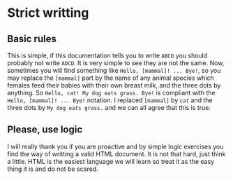 # Strict writting

## Basic rules
This is simple, if this documentation tells you to write `ABCD` you should probably not write `ADCD`. It is very simple to see they are not the same. Now, sometimes you will find something like `Hello, [mammal]! ... Bye!`, so you may replace the `[mammal]` part by the name of any animal species which females feed their babies with their own breast milk, and the three dots by anything. So `Hello, cat! My dog eats grass. Bye!` is compliant with the `Hello, [mammal]! ... Bye!` notation. I replaced `[mammal]` by `cat` and the three dots by `My dog eats grass.` and we can all agree that this is true.

## Please, use logic
I will really thank you if you are proactive and by simple logic exercises you find the way of writting a valid HTML document. It is not that hard, just think a little. HTML is the easiest language we will learn so treat it as the easy thing it is and do not be scared.